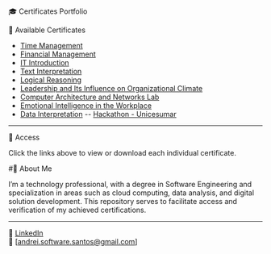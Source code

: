 🎓 Certificates Portfolio

📑 Available Certificates

- [Time Management](./certificates/Time%20Management.pdf)
- [Financial Management](./certificates/Financial%20Management.pdf)
- [IT Introduction](./certificates/IT%20Introduction.pdf)
- [Text Interpretation](./certificates/Text%20Interpretation.pdf)
- [Logical Reasoning](./certificates/Logical%20Reasoning.pdf)
- [Leadership and Its Influence on Organizational Climate](./certificates/Leadership%20and%20Its%20Influence%20on%20Organizational%20Climate.pdf)
- [Computer Architecture and Networks Lab](./certificates/Computer%20Architecture%20and%20Networks%20Lab.pdf)
- [Emotional Intelligence in the Workplace](./certificates/Emotional%20Intelligence%20in%20the%20Workplace.pdf)
- [Data Interpretation](./certificates/Data%20Interpretation.pdf)
-- [Hackathon - Unicesumar](./certificates/Hackathon%20-%20Unicesumar.pdf) 


---

📂 Access

Click the links above to view or download each individual certificate.

#🚀 About Me

I’m a technology professional, with a degree in Software Engineering and specialization in areas such as cloud computing, data analysis, and digital solution development. This repository serves to facilitate access and verification of my achieved certifications.

---

🔗 [LinkedIn](https://www.linkedin.com/in/andrei-santos-191954271/)  
📧 [andrei.software.santos@gmail.com]


